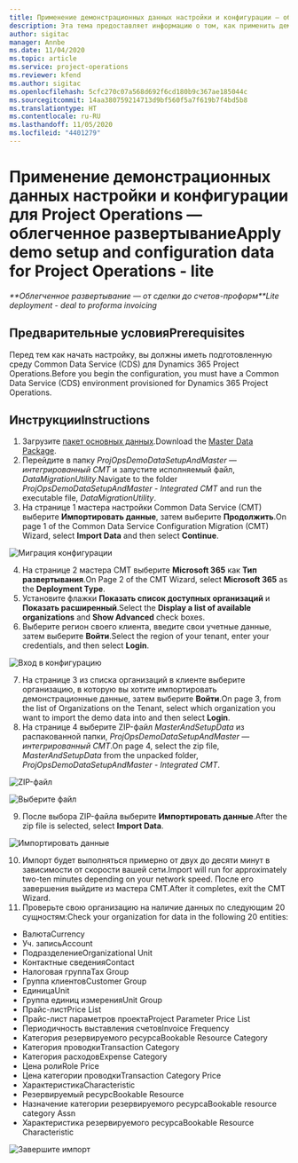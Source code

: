 ```yaml
---
title: Применение демонстрационных данных настройки и конфигурации — облегченное развертывание
description: Эта тема предоставляет информацию о том, как применить демонстрационные данные настройки и конфигурации для Project Operations.
author: sigitac
manager: Annbe
ms.date: 11/04/2020
ms.topic: article
ms.service: project-operations
ms.reviewer: kfend
ms.author: sigitac
ms.openlocfilehash: 5cfc270c07a568d692f6cd180b9c367ae185044c
ms.sourcegitcommit: 14aa380759214713d9bf560f5a7f619b7f4bd5b8
ms.translationtype: HT
ms.contentlocale: ru-RU
ms.lasthandoff: 11/05/2020
ms.locfileid: "4401279"
---
```

# <a name="apply-demo-setup-and-configuration-data-for-project-operations---lite"></a><span data-ttu-id="ab0e9-103">Применение демонстрационных данных настройки и конфигурации для Project Operations — облегченное развертывание</span><span class="sxs-lookup"><span data-stu-id="ab0e9-103">Apply demo setup and configuration data for Project Operations - lite</span></span> 

<span data-ttu-id="ab0e9-104">_\*\*Облегченное развертывание — от сделки до счетов-проформ_</span><span class="sxs-lookup"><span data-stu-id="ab0e9-104">_\*\*Lite deployment - deal to proforma invoicing_</span></span>

## <a name="prerequisites"></a><span data-ttu-id="ab0e9-105">Предварительные условия</span><span class="sxs-lookup"><span data-stu-id="ab0e9-105">Prerequisites</span></span>

<span data-ttu-id="ab0e9-106">Перед тем как начать настройку, вы должны иметь подготовленную среду Common Data Service (CDS) для Dynamics 365 Project Operations.</span><span class="sxs-lookup"><span data-stu-id="ab0e9-106">Before you begin the configuration, you must have a Common Data Service (CDS) environment provisioned for Dynamics 365 Project Operations.</span></span>


## <a name="instructions"></a><span data-ttu-id="ab0e9-107">Инструкции</span><span class="sxs-lookup"><span data-stu-id="ab0e9-107">Instructions</span></span>

1. <span data-ttu-id="ab0e9-108">Загрузите [пакет основных данных](https://download.microsoft.com/download/3/4/1/341bf279-a64f-4baa-af31-ce624859b518/ProjOpsSampleSetupData%20-%20CE%20only%20CMT.zip).</span><span class="sxs-lookup"><span data-stu-id="ab0e9-108">Download the [Master Data Package](https://download.microsoft.com/download/3/4/1/341bf279-a64f-4baa-af31-ce624859b518/ProjOpsSampleSetupData%20-%20CE%20only%20CMT.zip).</span></span> 
2. <span data-ttu-id="ab0e9-109">Перейдите в папку *ProjOpsDemoDataSetupAndMaster — интегрированный CMT* и запустите исполняемый файл, *DataMigrationUtility*.</span><span class="sxs-lookup"><span data-stu-id="ab0e9-109">Navigate to the folder *ProjOpsDemoDataSetupAndMaster - Integrated CMT* and run the executable file, *DataMigrationUtility*.</span></span>
3. <span data-ttu-id="ab0e9-110">На странице 1 мастера настройки Common Data Service (CMT) выберите **Импортировать данные**, затем выберите **Продолжить**.</span><span class="sxs-lookup"><span data-stu-id="ab0e9-110">On page 1 of the Common Data Service Configuration Migration (CMT) Wizard, select **Import Data** and then select **Continue**.</span></span>

![Миграция конфигурации](./media/1ConfigurationMigration.png)

4. <span data-ttu-id="ab0e9-112">На странице 2 мастера CMT выберите **Microsoft 365** как **Тип развертывания**.</span><span class="sxs-lookup"><span data-stu-id="ab0e9-112">On Page 2 of the CMT Wizard, select **Microsoft 365** as the **Deployment Type**.</span></span>
5. <span data-ttu-id="ab0e9-113">Установите флажки **Показать список доступных организаций** и **Показать расширенный**.</span><span class="sxs-lookup"><span data-stu-id="ab0e9-113">Select the **Display a list of available organizations** and **Show Advanced** check boxes.</span></span>
6. <span data-ttu-id="ab0e9-114">Выберите регион своего клиента, введите свои учетные данные, затем выберите **Войти**.</span><span class="sxs-lookup"><span data-stu-id="ab0e9-114">Select the region of your tenant, enter your credentials, and then select **Login**.</span></span>

![Вход в конфигурацию](./media/2ConfigurationSignin.png)

7. <span data-ttu-id="ab0e9-116">На странице 3 из списка организаций в клиенте выберите организацию, в которую вы хотите импортировать демонстрационные данные, затем выберите **Войти**.</span><span class="sxs-lookup"><span data-stu-id="ab0e9-116">On page 3, from the list of Organizations on the Tenant, select which organization you want to import the demo data into and then select **Login**.</span></span>
8. <span data-ttu-id="ab0e9-117">На странице 4 выберите ZIP-файл *MasterAndSetupData* из распакованной папки, *ProjOpsDemoDataSetupAndMaster — интегрированный CMT*.</span><span class="sxs-lookup"><span data-stu-id="ab0e9-117">On page 4, select the zip file, *MasterAndSetupData* from the unpacked folder, *ProjOpsDemoDataSetupAndMaster - Integrated CMT*.</span></span>

![ZIP-файл](./media/3ZipFile.png)

![Выберите файл](./media/4SelectAFile.png)

9. <span data-ttu-id="ab0e9-120">После выбора ZIP-файла выберите **Импортировать данные**.</span><span class="sxs-lookup"><span data-stu-id="ab0e9-120">After the zip file is selected, select **Import Data**.</span></span>

![Импортировать данные](./media/5ImportData.png)

10. <span data-ttu-id="ab0e9-122">Импорт будет выполняться примерно от двух до десяти минут в зависимости от скорости вашей сети.</span><span class="sxs-lookup"><span data-stu-id="ab0e9-122">Import will run for approximately two-ten minutes depending on your network speed.</span></span> <span data-ttu-id="ab0e9-123">После его завершения выйдите из мастера CMT.</span><span class="sxs-lookup"><span data-stu-id="ab0e9-123">After it completes, exit the CMT Wizard.</span></span> 
11. <span data-ttu-id="ab0e9-124">Проверьте свою организацию на наличие данных по следующим 20 сущностям:</span><span class="sxs-lookup"><span data-stu-id="ab0e9-124">Check your organization for data in the following 20 entities:</span></span>

-   <span data-ttu-id="ab0e9-125">Валюта</span><span class="sxs-lookup"><span data-stu-id="ab0e9-125">Currency</span></span>
-   <span data-ttu-id="ab0e9-126">Уч. запись</span><span class="sxs-lookup"><span data-stu-id="ab0e9-126">Account</span></span>
-   <span data-ttu-id="ab0e9-127">Подразделение</span><span class="sxs-lookup"><span data-stu-id="ab0e9-127">Organizational Unit</span></span>
-   <span data-ttu-id="ab0e9-128">Контактные сведения</span><span class="sxs-lookup"><span data-stu-id="ab0e9-128">Contact</span></span>
-   <span data-ttu-id="ab0e9-129">Налоговая группа</span><span class="sxs-lookup"><span data-stu-id="ab0e9-129">Tax Group</span></span>
-   <span data-ttu-id="ab0e9-130">Группа клиентов</span><span class="sxs-lookup"><span data-stu-id="ab0e9-130">Customer Group</span></span>
-   <span data-ttu-id="ab0e9-131">Единица</span><span class="sxs-lookup"><span data-stu-id="ab0e9-131">Unit</span></span>
-   <span data-ttu-id="ab0e9-132">Группа единиц измерения</span><span class="sxs-lookup"><span data-stu-id="ab0e9-132">Unit Group</span></span>
-   <span data-ttu-id="ab0e9-133">Прайс-лист</span><span class="sxs-lookup"><span data-stu-id="ab0e9-133">Price List</span></span>
-   <span data-ttu-id="ab0e9-134">Прайс-лист параметров проекта</span><span class="sxs-lookup"><span data-stu-id="ab0e9-134">Project Parameter Price List</span></span> 
-   <span data-ttu-id="ab0e9-135">Периодичность выставления счетов</span><span class="sxs-lookup"><span data-stu-id="ab0e9-135">Invoice Frequency</span></span>
-   <span data-ttu-id="ab0e9-136">Категория резервируемого ресурса</span><span class="sxs-lookup"><span data-stu-id="ab0e9-136">Bookable Resource Category</span></span>
-   <span data-ttu-id="ab0e9-137">Категория проводки</span><span class="sxs-lookup"><span data-stu-id="ab0e9-137">Transaction Category</span></span>
-   <span data-ttu-id="ab0e9-138">Категория расходов</span><span class="sxs-lookup"><span data-stu-id="ab0e9-138">Expense Category</span></span>
-   <span data-ttu-id="ab0e9-139">Цена роли</span><span class="sxs-lookup"><span data-stu-id="ab0e9-139">Role Price</span></span>
-   <span data-ttu-id="ab0e9-140">Цена категории проводки</span><span class="sxs-lookup"><span data-stu-id="ab0e9-140">Transaction Category Price</span></span>
-   <span data-ttu-id="ab0e9-141">Характеристика</span><span class="sxs-lookup"><span data-stu-id="ab0e9-141">Characteristic</span></span>
-   <span data-ttu-id="ab0e9-142">Резервируемый ресурс</span><span class="sxs-lookup"><span data-stu-id="ab0e9-142">Bookable Resource</span></span>
-   <span data-ttu-id="ab0e9-143">Назначение категории резервируемого ресурса</span><span class="sxs-lookup"><span data-stu-id="ab0e9-143">Bookable resource category Assn</span></span>
-   <span data-ttu-id="ab0e9-144">Характеристика резервируемого ресурса</span><span class="sxs-lookup"><span data-stu-id="ab0e9-144">Bookable Resource Characteristic</span></span>

![Завершите импорт](./media/6CompleteImport.png)

